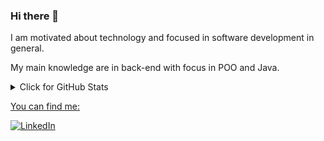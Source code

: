 ### Hi there 👋

<!--
**JoaoAccorsi/JoaoAccorsi** is a ✨ _special_ ✨ repository because its `README.md` (this file) appears on your GitHub profile.

Here are some ideas to get you started:

- 🔭 I’m currently working on ...
- 🌱 I’m currently learning ...
- 👯 I’m looking to collaborate on ...
- 🤔 I’m looking for help with ...
- 💬 Ask me about ...
- 📫 How to reach me: ...
- 😄 Pronouns: ...
- ⚡ Fun fact: ...
-->

I am motivated about technology and focused in software development in general.

My main knowledge are in back-end with focus in POO and Java.

<details>
<summary>Click for GitHub Stats</summary>
<p align="center">
  <p align="center"> <a href="https://github.com/JoaoAccorsi"> <img height="180em" src="https://github-readme-stats.vercel.app/api?username=JoaoAccorsi&show_icons=true&theme=tokyonight&include_all_commits=true&count_private=true"/> </p>
<br>
  <p align="center"><img align="center" src="https://github-readme-stats.vercel.app/api/top-langs/?username=JoaoAccorsi&layout=compact&theme=radical" alt="JoaoAccorsi" /> </p>
</p>
</details>


    
You can find me:

[![LinkedIn](https://img.shields.io/badge/LinkedIn-0077B5?style=for-the-badge&logo=linkedin&logoColor=white)](https://www.linkedin.com/in/joao-vitor-accorsi/)

